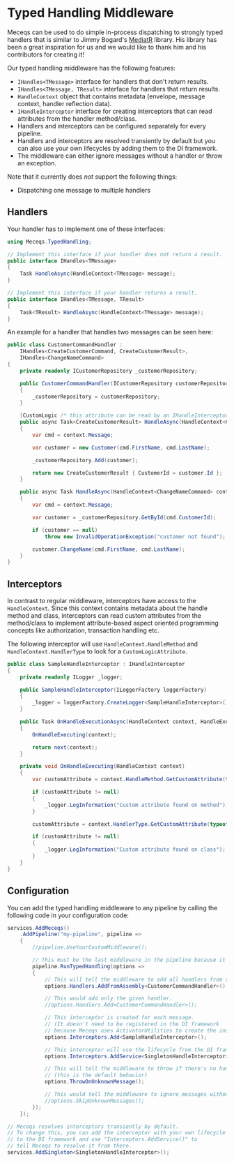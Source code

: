 # Typed Handling Middleware

Meceqs can be used to do simple in-process dispatching to strongly typed handlers
that is similar to Jimmy Bogard's [MediatR](https://github.com/jbogard/MediatR) library.
His library has been a great inspiration for us and we would like to thank him and his contributors for creating it!

Our typed handling middleware has the following features:
* `IHandles<TMessage>` interface for handlers that don't return results.
* `IHandles<TMessage, TResult>` interface for handlers that return results.
* `HandleContext` object that contains metadata (envelope, message context, handler reflection data).
* `IHandleInterceptor` interface for creating interceptors that can read attributes from the handler method/class.
* Handlers and interceptors can be configured separately for every pipeline.
* Handlers and interceptors are resolved transiently by default but you can also use your own lifecycles by
    adding them to the DI framework.
* The middleware can either ignore messages without a handler or throw an exception.

Note that it currently does *not* support the following things:
* Dispatching one message to multiple handlers

## Handlers

Your handler has to implement one of these interfaces:

```csharp
using Meceqs.TypedHandling;

// Implement this interface if your handler does not return a result.
public interface IHandles<TMessage>
{
    Task HandleAsync(HandleContext<TMessage> message);
}

// Implement this interface if your handler returns a result.
public interface IHandles<TMessage, TResult>
{
    Task<TResult> HandleAsync(HandleContext<TMessage> message);
}
```

An example for a handler that handles two messages can be seen here:

```csharp
public class CustomerCommandHandler :
    IHandles<CreateCustomerCommand, CreateCustomerResult>,
    IHandles<ChangeNameCommand>
{
    private readonly ICustomerRepository _customerRepository;

    public CustomerCommandHandler(ICustomerRepository customerRepository)
    {
        _customerRepository = customerRepository;
    }

    [CustomLogic /* this attribute can be read by an IHandleInterceptor */]
    public async Task<CreateCustomerResult> HandleAsync(HandleContext<CreateCustomerCommand> context)
    {
        var cmd = context.Message;

        var customer = new Customer(cmd.FirstName, cmd.LastName);

        _customerRepository.Add(customer);

        return new CreateCustomerResult { CustomerId = customer.Id };
    }

    public async Task HandleAsync(HandleContext<ChangeNameCommand> context)
    {
        var cmd = context.Message;

        var customer = _customerRepository.GetById(cmd.CustomerId);

        if (customer == null)
            throw new InvalidOperationException("customer not found");

        customer.ChangeName(cmd.FirstName, cmd.LastName);
    }
}
```

## Interceptors

In contrast to regular middleware, interceptors have access to the `HandleContext`. Since this context contains metadata
about the handle method and class, interceptors can read custom attributes from the method/class to implement attribute-based
aspect oriented programming concepts like authorization, transaction handling etc.

The following interceptor will use `HandleContext.HandleMethod` and `HandleContext.HandlerType` to look for a
`CustomLogicAttribute`.

```csharp
public class SampleHandleInterceptor : IHandleInterceptor
{
    private readonly ILogger _logger;

    public SampleHandleInterceptor(ILoggerFactory loggerFactory)
    {
        _logger = loggerFactory.CreateLogger<SampleHandleInterceptor>();
    }

    public Task OnHandleExecutionAsync(HandleContext context, HandleExecutionDelegate next)
    {
        OnHandleExecuting(context);

        return next(context);
    }

    private void OnHandleExecuting(HandleContext context)
    {
        var customAttribute = context.HandleMethod.GetCustomAttribute(typeof(CustomLogicAttribute));

        if (customAttribute != null)
        {
            _logger.LogInformation("Custom attribute found on method");
        }

        customAttribute = context.HandlerType.GetCustomAttribute(typeof(CustomLogicAttribute));

        if (customAttribute != null)
        {
            _logger.LogInformation("Custom attribute found on class");
        }
    }
}
```

## Configuration

You can add the typed handling middleware to any pipeline by calling the following code in your configuration code:

```csharp
services.AddMeceqs()
    .AddPipeline("my-pipeline", pipeline =>
    {
        //pipeline.UseYourCustomMiddleware();

        // This must be the last middleware in the pipeline because it is terminal.
        pipeline.RunTypedHandling(options =>
        {
            // This will tell the middleware to add all handlers from the assembly of the given type.
            options.Handlers.AddFromAssembly<CustomerCommandHandler>();

            // This would add only the given handler.
            //options.Handlers.Add<CustomerCommandHandler>();

            // This interceptor is created for each message.
            // (It doesn't need to be registered in the DI framework
            // because Meceqs uses ActivatorUtilities to create the instance.)
            options.Interceptors.Add<SampleHandleInterceptor>();

            // This interceptor will use the lifecycle from the DI framework.
            options.Interceptors.AddService<SingletonHandleInterceptor>();

            // This will tell the middleware to throw if there's no handler for a message.
            // (this is the default behavior)
            options.ThrowOnUnknownMessage();

            // This would tell the middleware to ignore messages without a handler.
            //options.SkipUnknownMessages();
        });
    });

// Meceqs resolves interceptors transiently by default.
// To change this, you can add the interceptor with your own lifecycle
// to the DI framework and use "Interceptors.AddService()" to
// tell Meceqs to resolve it from there.
services.AddSingleton<SingletonHandleInterceptor>();
```